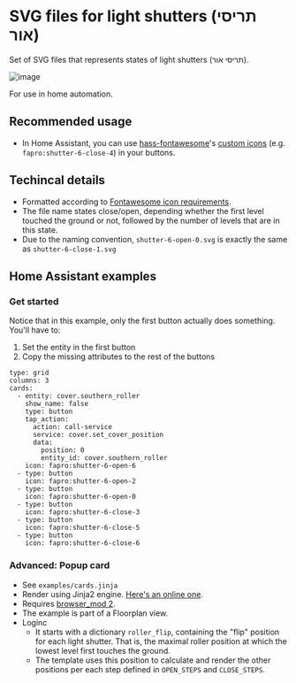 # SVG files for light shutters (תריסי אור)
Set of SVG files that represents states of light shutters (תריסי אור).

![image](https://user-images.githubusercontent.com/2501137/197356807-5c20af40-cb13-4b48-9e07-cce7a63f78c2.png)

For use in home automation.
## Recommended usage
* In Home Assistant, you can use [hass-fontawesome](https://github.com/thomasloven/hass-fontawesome)'s [custom icons](https://github.com/thomasloven/hass-fontawesome#using-with-custom-icons) (e.g. `fapro:shutter-6-close-4`) in your buttons.
## Techincal details
* Formatted according to [Fontawesome icon requirements](https://fontawesome.com/v5/docs/web/use-kits/prep-icons-for-upload).
* The file name states close/open, depending whether the first level touched the ground or not, followed by the number of levels that are in this state.
* Due to the naming convention, `shutter-6-open-0.svg` is exactly the same as `shutter-6-close-1.svg`

## Home Assistant examples
### Get started
Notice that in this example, only the first button actually does something. You'll have to:
1. Set the entity in the first button
2. Copy the missing attributes to the rest of the buttons
```
type: grid
columns: 3
cards:
  - entity: cover.southern_roller
    show_name: false
    type: button
    tap_action:
      action: call-service
      service: cover.set_cover_position
      data:
        position: 0
        entity_id: cover.southern_roller
    icon: fapro:shutter-6-open-6
  - type: button
    icon: fapro:shutter-6-open-2
  - type: button
    icon: fapro:shutter-6-open-0
  - type: button
    icon: fapro:shutter-6-close-3
  - type: button
    icon: fapro:shutter-6-close-5
  - type: button
    icon: fapro:shutter-6-close-6
```

### Advanced: Popup card
* See `examples/cards.jinja`
* Render using Jinja2 engine. [Here's an online one](https://j2live.ttl255.com/).
* Requires [browser_mod 2](https://github.com/thomasloven/hass-browser_mod).
* The example is part of a Floorplan view.
* Loginc
  * It starts with a dictionary `roller_flip`, containing the "flip" position for each light shutter. That is, the maximal roller position at which the lowest level first touches the ground.
  * The template uses this position to calculate and render the other positions per each step defined in `OPEN_STEPS` and `CLOSE_STEPS`.
